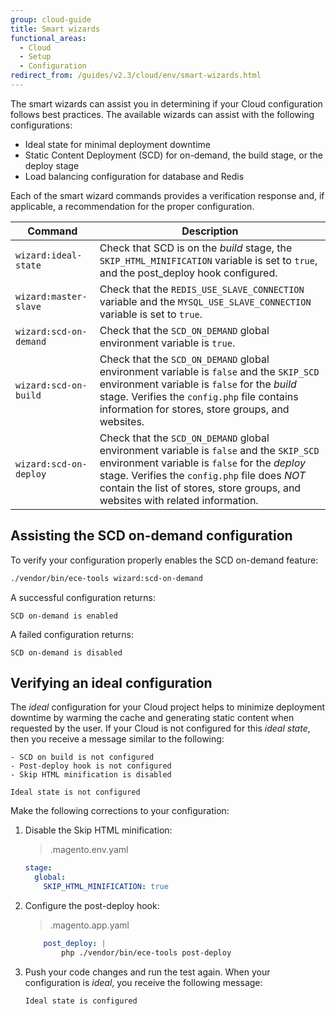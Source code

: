 ```yaml
---
group: cloud-guide
title: Smart wizards
functional_areas:
  - Cloud
  - Setup
  - Configuration
redirect_from: /guides/v2.3/cloud/env/smart-wizards.html
---
```


The smart wizards can assist you in determining if your Cloud configuration follows best practices. The available wizards can assist with the following configurations:

* Ideal state for minimal deployment downtime
* Static Content Deployment (SCD) for on-demand, the build stage, or the deploy stage
* Load balancing configuration for database and Redis

Each of the smart wizard commands provides a verification response and, if applicable, a recommendation for the proper configuration.

| Command                | Description                                                                                                                                                                                                                                                                 |
| ---------------------- | --------------------------------------------------------------------------------------------------------------------------------------------------------------------------------------------------------------------------------------------------------------------------- |
| `wizard:ideal-state`   | Check that SCD is on the _build_ stage, the `SKIP_HTML_MINIFICATION` variable is set to `true`, and the post_deploy hook configured.                                                                                                                                        |
| `wizard:master-slave`  | Check that the `REDIS_USE_SLAVE_CONNECTION` variable  and the `MYSQL_USE_SLAVE_CONNECTION` variable is set to `true`.                                                                                                                                                       |
| `wizard:scd-on-demand` | Check that the `SCD_ON_DEMAND` global environment variable is `true`.                                                                                                                                                                                                       |
| `wizard:scd-on-build`  | Check that the `SCD_ON_DEMAND` global environment variable is `false` and the `SKIP_SCD` environment variable is `false` for the _build_ stage. Verifies the `config.php` file contains information for stores, store groups, and websites.                                 |
| `wizard:scd-on-deploy` | Check that the `SCD_ON_DEMAND` global environment variable is `false` and the `SKIP_SCD` environment variable is `false` for the _deploy_ stage. Verifies the `config.php` file does _NOT_ contain the list of stores, store groups, and websites with related information. |

## Assisting the SCD on-demand configuration

To verify your configuration properly enables the SCD on-demand feature:

```bash
./vendor/bin/ece-tools wizard:scd-on-demand
```

A successful configuration returns:

```terminal
SCD on-demand is enabled
```

A failed configuration returns:

```terminal
SCD on-demand is disabled
```

## Verifying an ideal configuration

The _ideal_ configuration for your Cloud project helps to minimize deployment downtime by warming the cache and generating static content when requested by the user. If your Cloud is not configured for this _ideal state_, then you receive a message similar to the following:

```terminal
- SCD on build is not configured
- Post-deploy hook is not configured
- Skip HTML minification is disabled

Ideal state is not configured
```

Make the following corrections to your configuration:

1. Disable the Skip HTML minification:

   > .magento.env.yaml

   ```yaml
   stage:
     global:
       SKIP_HTML_MINIFICATION: true
   ```

2. Configure the post-deploy hook:

   > .magento.app.yaml

   ```yaml
       post_deploy: |
           php ./vendor/bin/ece-tools post-deploy
   ```

3. Push your code changes and run the test again. When your configuration is _ideal_, you receive the following message:

   ```terminal
   Ideal state is configured
   ```

